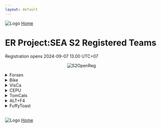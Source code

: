 ```yaml
---
layout: default
---
```


![Logo](https://kanziebub.github.io/ProjectSEA/assets/images/bullet_rev.png)
[Home](https://kanziebub.github.io/ProjectSEA/)

# **ER Project:SEA S2 Registered Teams**
Registration opens 2024-09-07 13.00 UTC+07

<p align="center">
  <img 
    src="https://kanziebub.github.io/ProjectSEA/assets/images/ProjectSEA_S3_OpenRegis.png" 
    alt="S2OpenReg" 
    style="max-height: 350px;">
</p>

<details>
  <summary>Forsen</summary>
  <ul>
    <li>Alek</li>
    <li>Gyoo</li>
    <li>Tnsh</li>
  </ul>
</details>

<details>
  <summary>Bike</summary>
  <ul>
    <li>ShigureUi</li>
    <li>Chinmi</li>
    <li>Fee</li>
    <li>Haii</li>
  </ul>
</details>

<details>
  <summary>VisCa</summary>
  <ul>
    <li>VisCa</li>
    <li>StellaLaplace</li>
    <li>Luminym</li>
    <li>TamGiac</li>
  </ul>
</details>

<details>
  <summary>CEPU</summary>
  <ul>
    <li>CEPUーLuminears</li>
    <li>CEPUーvalsh</li>
    <li>Peposadge</li>
  </ul>
</details>

<details>
  <summary>TomCats</summary>
  <ul>
    <li>sLLLime</li>
    <li>クゥニ</li>
    <li>Sinocchi</li>
    <li>Reinford</li>
  </ul>
</details>

<details>
  <summary>ALT+F4</summary>
  <ul>
    <li>CEPUーMistral</li>
    <li>Rivulose</li>
    <li>감자카레</li>
  </ul>
</details>

<details>
  <summary>FuffyToast</summary>
  <ul>
    <li>Miraibelle</li>
    <li>nby</li>
    <li>PekoMarisa</li>
    <li>Kazeroth</li>
  </ul>
</details>


<br>

![Logo](https://kanziebub.github.io/ProjectSEA/assets/images/bullet_rev.png)
[Home](https://kanziebub.github.io/ProjectSEA/)
